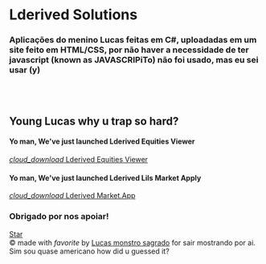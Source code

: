 <html lang="en">

<head>
  <meta charset="utf-8" />
  <link rel="apple-touch-icon" sizes="76x76" href="./assets/img/apple-icon.png">
  <link rel="icon" type="image/png" href="./assets/img/favicon.png">
  <meta http-equiv="X-UA-Compatible" content="IE=edge,chrome=1" />
  <title>Lderived Solutions</title>
  <meta content='width=device-width, initial-scale=1.0, maximum-scale=1.0, user-scalable=0, shrink-to-fit=no' name='viewport' />
  <!--     Fonts and icons     -->
  <link rel="stylesheet" type="text/css" href="https://fonts.googleapis.com/css?family=Roboto:300,400,500,700|Roboto+Slab:400,700|Material+Icons" />
</head>

<body class="index-page sidebar-collapse">
  <nav class="navbar navbar-transparent navbar-color-on-scroll fixed-top navbar-expand-lg" color-on-scroll="100" id="sectionsNav">
  </nav>
  <div class="page-header header-filter clear-filter grey-filter" data-parallax="true" style="background-image: url('./assets/img/bg2.jpg');">
    <div class="container">
      <div class="row">
        <div class="col-md-8 ml-auto mr-auto">
          <div class="brand">
            <h1>Lderived Solutions</h1>
            <h3>Aplicações do menino Lucas feitas em C#, uploadadas em um site feito em HTML/CSS, por não haver a necessidade de ter javascript (known as JAVASCRIPiTo) não foi usado, mas eu sei usar (y)</h3>
          </div>
        </div>
      </div>
    </div>
  </div>
        <br>
        <br>
        <div class="row text-center">
            <div class="col-md-8 ml-auto mr-auto">
                <h2>Young Lucas why u trap so hard?</h2>
                <h4>Yo man, We've just launched Lderived Equities Viewer</h4>
                <div class="collapse navbar-collapse">
                    <a class="nav-link" href="https://drive.google.com/u/0/uc?id=1Anc_BIyoQ4bSaGBRSW-B70s12iTXZsbj&export=download">
                        <i class="material-icons">cloud_download</i>  Lderived Equities Viewer
                    </a>
                </div>
            </div>
        </div>
   <div class="row text-center">
            <div class="col-md-8 ml-auto mr-auto">
                <h4>Yo man, We've just launched Lderived Lils Market Apply</h4>
                <div class="collapse navbar-collapse">
                    <a class="nav-link" href="https://drive.google.com/u/0/uc?id=1nl7vhBTnCGtqO1H1Uun5SbvBjCq2fdj3&export=download">
                        <i class="material-icons">cloud_download</i>  Lderived Market.App
                    </a>
                </div>
            </div>
        </div>
        <div class="sharing-area text-center">
          <div class="row justify-content-center">
            <h3>Obrigado por nos apoiar!</h3>
          </div>
          <a id="github" href="https://github.com/LucasSousaAmaral" target="_blank" class="btn btn-raised btn-github">
            <i class="fa fa-github"></i> Star
          </a>
        </div>
  <footer class="footer" data-background-color="black">
    <div class="container">
      <div class="copyright float-right">
        &copy;
        made with <i class="material-icons">favorite</i> by
        <a href="https://github.com/LucasSousaAmaral" target="_blank">Lucas monstro sagrado</a> for sair mostrando por ai.
        Sim sou quase americano how did  u guessed it?
      </div>
    </div>
  </footer>
</body>
</html>
